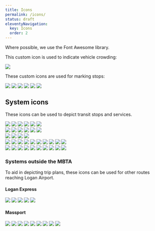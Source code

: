 ```yaml
---
title: Icons
permalink: /icons/
status: draft
eleventyNavigation:
  key: Icons
  order: 2
---
```


Where possible, we use the Font Awesome library.

This custom icon is used to indicate vehicle crowding:
<div class="grid grid-flow-col">
  <img class="w-10 h-10" src="/static/images/icon-crowding.svg" />
</div>


These custom icons are used for marking stops:

<div class="grid grid-flow-col">
  <img class="w-10 h-10" src="/static/images/icon-stop-default.svg" />
  <img class="w-10 h-10" src="/static/images/icon-stop-small.svg" />
  <img class="w-10 h-10" src="/static/images/icon-map-stop-marker.svg" />
  <img class="w-10 h-10" src="/static/images/icon-map-stop-marker-hover.svg" />
  <img class="w-10 h-10" src="/static/images/icon-map-station-marker.svg" />
  <img class="w-10 h-10" src="/static/images/icon-map-station-marker-hover.svg" />
</div>

## System icons

These icons can be used to depict transit stops and services.

<div class="grid grid-flow-col">
  <img class="w-10 h-10" src="/static/images/icon-mode-subway-default.svg" />
  <img class="w-10 h-10" src="/static/images/icon-mode-trolley-default.svg" />
  <img class="w-10 h-10" src="/static/images/icon-mode-commuter-rail-default.svg" />
  <img class="w-10 h-10" src="/static/images/icon-mode-bus-default.svg" />
  <img class="w-10 h-10" src="/static/images/icon-mode-ferry-default.svg" />
  <img class="w-10 h-10" src="/static/images/icon-the-ride-default.svg" />
</div>

<div class="grid grid-flow-col">
  <img class="w-6 h-6" src="/static/images/icon-mode-subway-small.svg" />
  <img class="w-6 h-6" src="/static/images/icon-mode-trolley-small.svg" />
  <img class="w-6 h-6" src="/static/images/icon-mode-commuter-rail-small.svg" />
  <img class="w-6 h-6" src="/static/images/icon-mode-bus-small.svg" />
  <img class="w-6 h-6" src="/static/images/icon-mode-ferry-small.svg" />
  <img class="w-6 h-6" src="/static/images/icon-the-ride-small.svg" />
</div>

<div class="grid grid-flow-col">
  <img class="w-10 h-10" src="/static/images/icon-mode-subway-red.svg" />
  <img class="w-10 h-10" src="/static/images/icon-mode-subway-orange.svg" />
  <img class="w-10 h-10" src="/static/images/icon-mode-subway-green.svg" />
  <img class="w-10 h-10" src="/static/images/icon-mode-subway-blue.svg" />
</div>

<div class="grid grid-flow-col">
  <img class="w-10 h-10" src="/static/images/icon-red-line-default.svg" />
  <img class="w-10 h-10" src="/static/images/icon-mattapan-line-default.svg" />
  <img class="w-10 h-10" src="/static/images/icon-orange-line-default.svg" />
  <img class="w-10 h-10" src="/static/images/icon-green-line-default.svg" />
  <img class="w-10 h-10" src="/static/images/icon-green-line-b-default.svg" />
  <img class="w-10 h-10" src="/static/images/icon-green-line-c-default.svg" />
  <img class="w-10 h-10" src="/static/images/icon-green-line-d-default.svg" />
  <img class="w-10 h-10" src="/static/images/icon-green-line-e-default.svg" />
  <img class="w-10 h-10" src="/static/images/icon-blue-line-default.svg" />
  <img class="w-10 h-10" src="/static/images/icon-silver-line-default.svg" />
</div>
<div class="grid grid-flow-col">
  <img class="w-6 h-6" src="/static/images/icon-red-line-small.svg" />
  <img class="w-6 h-6" src="/static/images/icon-mattapan-line-small.svg" />
  <img class="w-6 h-6" src="/static/images/icon-orange-line-small.svg" />
  <img class="w-6 h-6" src="/static/images/icon-green-line-small.svg" />
  <img class="w-6 h-6" src="/static/images/icon-green-line-b-small.svg" />
  <img class="w-6 h-6" src="/static/images/icon-green-line-c-small.svg" />
  <img class="w-6 h-6" src="/static/images/icon-green-line-d-small.svg" />
  <img class="w-6 h-6" src="/static/images/icon-green-line-e-small.svg" />
  <img class="w-6 h-6" src="/static/images/icon-blue-line-small.svg" />
  <img class="w-6 h-6" src="/static/images/icon-silver-line-small.svg" />
</div>

### Systems outside the MBTA

To aid in depicting trip plans, these icons can be used for other routes reaching Logan Airport.

#### Logan Express

<div class="grid grid-flow-col">
  <img class="w-10 h-10" src="/static/images/icon-logan-express-BB.svg" />
  <img class="w-10 h-10" src="/static/images/icon-logan-express-BT.svg" />
  <img class="w-10 h-10" src="/static/images/icon-logan-express-DV.svg" />
  <img class="w-10 h-10" src="/static/images/icon-logan-express-FH.svg" />
  <img class="w-10 h-10" src="/static/images/icon-logan-express-WO.svg" />
</div>

#### Massport

<div class="grid grid-flow-col">
  <img class="w-10 h-10" src="/static/images/icon-massport-11.svg" />
  <img class="w-10 h-10" src="/static/images/icon-massport-22.svg" />
  <img class="w-10 h-10" src="/static/images/icon-massport-33.svg" />
  <img class="w-10 h-10" src="/static/images/icon-massport-44.svg" />
  <img class="w-10 h-10" src="/static/images/icon-massport-55.svg" />
  <img class="w-10 h-10" src="/static/images/icon-massport-66.svg" />
  <img class="w-10 h-10" src="/static/images/icon-massport-77.svg" />
  <img class="w-10 h-10" src="/static/images/icon-massport-88.svg" />
  <img class="w-10 h-10" src="/static/images/icon-massport-99.svg" />
</div>
